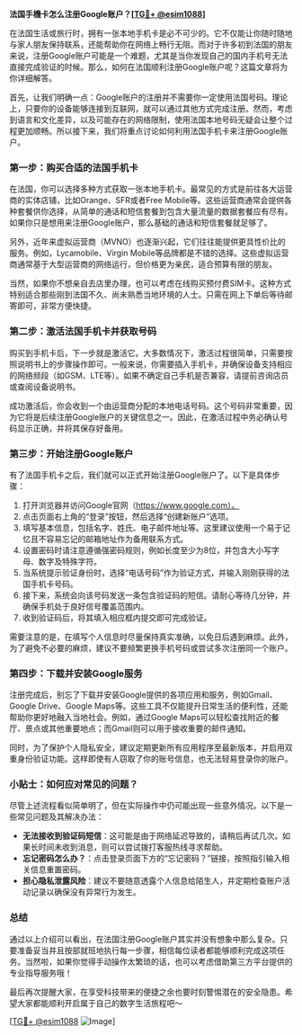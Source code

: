 **法国手機卡怎么注册Google账户？[[TG💪+ @esim1088](https://t.me/s/esim1088)]**

在法国生活或旅行时，拥有一张本地手机卡是必不可少的。它不仅能让你随时随地与家人朋友保持联系，还能帮助你在网络上畅行无阻。而对于许多初到法国的朋友来说，注册Google账户可能是一个难题，尤其是当你发现自己的国内手机号无法直接完成验证的时候。那么，如何在法国顺利注册Google账户呢？这篇文章将为你详细解答。

首先，让我们明确一点：Google账户的注册并不需要你一定使用法国号码。理论上，只要你的设备能够连接到互联网，就可以通过其他方式完成注册。然而，考虑到语言和文化差异，以及可能存在的网络限制，使用法国本地号码无疑会让整个过程更加顺畅。所以接下来，我们将重点讨论如何利用法国手机卡来注册Google账户。

### 第一步：购买合适的法国手机卡

在法国，你可以选择多种方式获取一张本地手机卡。最常见的方式是前往各大运营商的实体店铺，比如Orange、SFR或者Free Mobile等。这些运营商通常会提供各种套餐供你选择，从简单的通话和短信套餐到包含大量流量的数据套餐应有尽有。如果你只是想用来注册Google账户，那么基础的通话和短信套餐就足够了。

另外，近年来虚拟运营商（MVNO）也逐渐兴起，它们往往能提供更具性价比的服务。例如，Lycamobile、Virgin Mobile等品牌都是不错的选择。这些虚拟运营商通常基于大型运营商的网络运行，但价格更为亲民，适合预算有限的朋友。

当然，如果你不想亲自去店里办理，也可以考虑在线购买预付费SIM卡。这种方式特别适合那些刚到法国不久、尚未熟悉当地环境的人士。只需在网上下单后等待邮寄即可，非常方便快捷。

### 第二步：激活法国手机卡并获取号码

购买到手机卡后，下一步就是激活它。大多数情况下，激活过程很简单，只需要按照说明书上的步骤操作即可。一般来说，你需要插入手机卡，并确保设备支持相应的网络频段（如GSM、LTE等）。如果不确定自己手机是否兼容，请提前咨询店员或查阅设备说明书。

成功激活后，你会收到一个由运营商分配的本地电话号码。这个号码非常重要，因为它将是后续注册Google账户的关键信息之一。因此，在激活过程中务必确认号码显示正确，并将其保存好备用。

### 第三步：开始注册Google账户

有了法国手机卡之后，我们就可以正式开始注册Google账户了。以下是具体步骤：

1. 打开浏览器并访问Google官网（https://www.google.com）。
2. 点击页面右上角的“登录”按钮，然后选择“创建新账户”选项。
3. 填写基本信息，包括名字、姓氏、电子邮件地址等。这里建议使用一个易于记忆且不容易忘记的邮箱地址作为备用联系方式。
4. 设置密码时请注意遵循强密码规则，例如长度至少为8位，并包含大小写字母、数字及特殊字符。
5. 当系统提示验证身份时，选择“电话号码”作为验证方式，并输入刚刚获得的法国手机卡号码。
6. 接下来，系统会向该号码发送一条包含验证码的短信。请耐心等待几分钟，并确保手机处于良好信号覆盖范围内。
7. 收到验证码后，将其填入相应框内提交即可完成验证。

需要注意的是，在填写个人信息时尽量保持真实准确，以免日后遇到麻烦。此外，为了避免不必要的麻烦，建议不要频繁更换手机号码或尝试多次注册同一个账户。

### 第四步：下载并安装Google服务

注册完成后，别忘了下载并安装Google提供的各项应用和服务，例如Gmail、Google Drive、Google Maps等。这些工具不仅能提升日常生活的便利性，还能帮助你更好地融入当地社会。例如，通过Google Maps可以轻松查找附近的餐厅、景点或其他重要地点；而Gmail则可以用于接收重要的邮件通知。

同时，为了保护个人隐私安全，建议定期更新所有应用程序至最新版本，并启用双重身份验证功能。这样即使有人窃取了你的账号信息，也无法轻易登录你的账户。

### 小贴士：如何应对常见的问题？

尽管上述流程看似简单明了，但在实际操作中仍可能出现一些意外情况。以下是一些常见问题及其解决办法：

- **无法接收到验证码短信**：这可能是由于网络延迟导致的，请稍后再试几次。如果长时间未收到消息，则可以尝试拨打客服热线寻求帮助。
- **忘记密码怎么办？**：点击登录页面下方的“忘记密码？”链接，按照指引输入相关信息重置密码。
- **担心隐私泄露风险**：建议不要随意透露个人信息给陌生人，并定期检查账户活动记录以确保没有异常行为发生。

### 总结

通过以上介绍可以看出，在法国注册Google账户其实并没有想象中那么复杂。只要准备妥当并且按部就班地执行每一步骤，相信每位读者都能够顺利完成这项任务。当然啦，如果你觉得手动操作太繁琐的话，也可以考虑借助第三方平台提供的专业指导服务哦！

最后再次提醒大家，在享受科技带来的便捷之余也要时刻警惕潜在的安全隐患。希望大家都能顺利开启属于自己的数字生活旅程吧～ 

[[TG💪+ @esim1088](https://t.me/s/esim1088) ![Image](https://i.postimg.cc/4NQfJmqS/Snipaste-2025-05-13-00-14-12.png)]